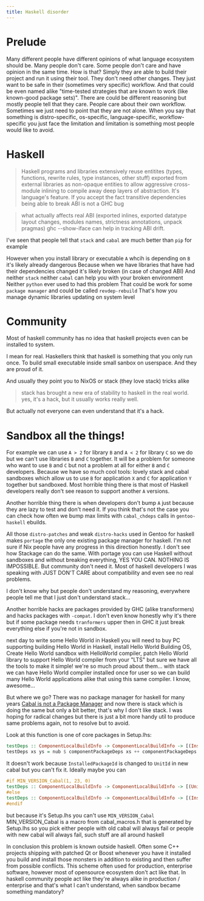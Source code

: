 ```yaml
---
title: Haskell disorder
---
```


Prelude
=======

Many different people have different opinions of what language ecosystem should be.
Many people don't care.
Some people don't care and have opinion in the same time.
How is that?
Simply they are able to build their project and run it using their tool.
They don't need other changes.
They just want to be safe in their (sometimes very specific) workflow.
And that could be even named alike "time-tested strategies that are known to work (like known-good package sets)".
There are could be different reasoning but mostly people tell that they care.
People care about their own workflow.
Sometimes we just need to point that they are not alone.
When you say that something is distro-specific, os-specific, language-specific, workflow-specific
you just face the limitation and limitation is something most people would like to avoid.

Haskell
=======

> Haskell programs and libraries extensively reuse entitites (types,
> functions, rewrite rules, type instances, other stuff) exported from
> external libraries as non-opaque entities to allow aggressive cross-module
> inlining to compile away deep layers of abstraction. It's language's feature.
> If you accept the fact transitive dependencies being able to break ABI is not a GHC bug

> what actually affects real ABI (exported inlines, exported datatype layout changes, modules
> names, strictness annotations, unpack pragmas)
> ghc --show-iface can help in tracking ABI drift.

I've seen that people tell that `stack` and `cabal` are much better than `pip` for example

However when you install library or executable `A` whcih is depending on `B` it's likely already dangerous
Because when we have libraries that have had their dependencies changed it's likely broken (in case of changed ABI)
And neither `stack` neither `cabal` can help you with your broken environment
Neither `python` ever used to had this problem
That could be work for some `package manager` and could be called `revdep-rebuild`
That's how you manage dynamic libraries updating on system level

Community
=========

Most of haskell community has no idea that haskell projects even can be installed to system.

I mean for real. Haskellers think that haskell is something that you only run once.
To build small executable inside small sanbox on userspace.
And they are proud of it.

And usually they point you to NixOS or stack (they love stack) tricks alike

> stack has brought a new era of stability to haskell in the real world.
> yes, it's a hack, but it usually works really well.

But actually not everyone can even understand that it's a hack.

Sandbox all the things!
=======================

For example we can use `A > 2` for library `B` and `A < 2` for library `C` so we do but we can't use libraries `B` and `C` together.
It will be a problem for someone who want to use `B` and `C` but not a problem at all for either `B` and `C` developers.
Because we have so much cool tools: lovely stack and cabal sandboxes which allow us to use `B` for application `X` and `C` for application `Y` together but sandboxed.
Most horrible thing there is that most of Haskell developers really don't see reason to support another `A` versions.

Another horrible thing there is when developers don't bump `A` just because they are lazy to test and don't need it.
If you think that's not the case you can check how often we bump max limits with `cabal_chdeps` calls in `gentoo-haskell` ebuilds.

All those `distro-patches` and weak `distro-hacks` used in Gentoo for haskell makes `portage` the only one existing package manager for haskell.
I'm not sure if Nix people have any progress in this direction honestly.
I don't see how Stackage can do the same. With portage you can use Haskell without sandboxes and without breaking everything, YES YOU CAN.
NOTHING IS IMPOSSIBLE. But community don't need it. Most of haskell developers I was speaking with JUST DON'T CARE about compatibility and even see no real problems.

I don't know why but people don't understand my reasoning, everywhere people tell me that I just don't understand stack...

Another horrible hacks are packages provided by GHC (alike transformers) and hacks packages with `-compat`.
I don't even know honestly why it's there but if some package needs `tranformers` upper then in GHC it just break everything else if you're not in sandbox.

next day to write some Hello World in Haskell you will need to buy PC supporting building Hello World in Haskell,
install Hello World Building OS, Create Hello World sandbox with HelloWorld compiler, patch Hello World library to support Hello World compiler from your "LTS"
but sure we have all the tools to make it simple! we're so much proud about them...
with stack we can have Hello World compiler installed once for user so we can build many Hello World applications alike that using this same compiler.
I know, awesome...

But where we go? There was no package manager for haskell for many years [Cabal is not a Package Manager](https://ivanmiljenovic.wordpress.com/2010/03/15/repeat-after-me-cabal-is-not-a-package-manager/)
and now there is stack which is doing the same but only a bit better, that's why I don't like stack. I was hoping for radical changes
but there is just a bit more handy util to produce same problems again, not to resolve but to avoid.

Look at this function is one of core packages in Setup.lhs:

``` haskell
testDeps :: ComponentLocalBuildInfo -> ComponentLocalBuildInfo -> [(InstalledPackageId, PackageId)]
testDeps xs ys = nub $ componentPackageDeps xs ++ componentPackageDeps ys
```

It doesn't work because `InstalledPackageId` is changed to `UnitId` in new cabal but you can't fix it.
Ideally maybe you can

``` haskell
#if MIN_VERSION_Cabal(1, 23, 0)
testDeps :: ComponentLocalBuildInfo -> ComponentLocalBuildInfo -> [(UnitId, PackageId)]
#else
testDeps :: ComponentLocalBuildInfo -> ComponentLocalBuildInfo -> [(InstalledPackageId, PackageId)]
#endif
```

but because it's Setup.lhs you can't use `MIN_VERSION_Cabal` MIN_VERSION_Cabal is a macro from cabal_macros.h that is generated by Setup.lhs
so you pick either people with old cabal will always fail or people with new cabal will always fail, such stuff are all around haskell

In conclusion this problem is known outside haskell. Often some C++ projects shipping with patched Qt or Boost whenever you have it installed
you build and install those monsters in addition to existing and then suffer from possible conflicts. This scheme often used for production,
enterprise software, however most of opensource ecosystem don't act like that. In haskell community people act like they're always alike in
production / enterprise and that's what I can't understand, when sandbox became something mandatory?
